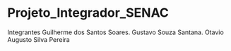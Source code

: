 # Projeto_Integrador_SENAC

Integrantes 
Guilherme dos Santos Soares.
Gustavo Souza Santana.
Otavio Augusto Silva Pereira
